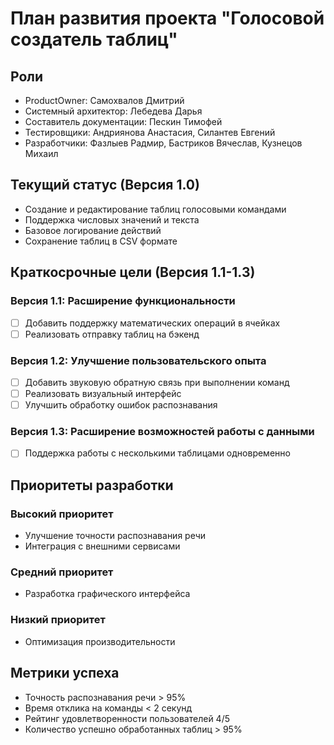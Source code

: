 # План развития проекта "Голосовой создатель таблиц"

## Роли
- ProductOwner: Самохвалов Дмитрий
- Системный архитектор: Лебедева Дарья
- Составитель документации: Пескин Тимофей
- Тестировщики: 
    Андриянова Анастасия,
    Силантев Евгений
- Разработчики: 
    Фазлыев Радмир,
    Бастриков Вячеслав,
    Кузнецов Михаил

## Текущий статус (Версия 1.0)
- Создание и редактирование таблиц голосовыми командами
- Поддержка числовых значений и текста
- Базовое логирование действий
- Сохранение таблиц в CSV формате

## Краткосрочные цели (Версия 1.1-1.3)

### Версия 1.1: Расширение функциональности
- [ ] Добавить поддержку математических операций в ячейках
- [ ] Реализовать отправку таблиц на бэкенд

### Версия 1.2: Улучшение пользовательского опыта
- [ ] Добавить звуковую обратную связь при выполнении команд
- [ ] Реализовать визуальный интерфейс
- [ ] Улучшить обработку ошибок распознавания

### Версия 1.3: Расширение возможностей работы с данными
- [ ] Поддержка работы с несколькими таблицами одновременно

## Приоритеты разработки

### Высокий приоритет
- Улучшение точности распознавания речи
- Интеграция с внешними сервисами

### Средний приоритет
- Разработка графического интерфейса

### Низкий приоритет
- Оптимизация производительности

## Метрики успеха
- Точность распознавания речи > 95%
- Время отклика на команды < 2 секунд
- Рейтинг удовлетворенности пользователей 4/5
- Количество успешно обработанных таблиц > 95%
